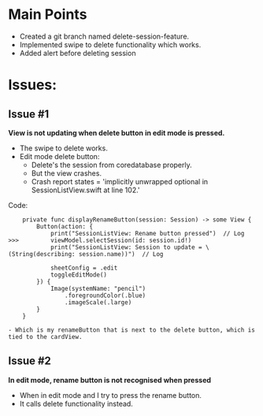 # Main Points
- Created a git branch named delete-session-feature.
- Implemented swipe to delete functionality which works.
- Added alert before deleting session

# Issues:

## Issue #1
**View is not updating when delete button in edit mode is pressed.**
- The swipe to delete works.
- Edit mode delete button:
    - Delete's the session from coredatabase properly.
    - But the view crashes.
    - Crash report states = 'implicitly unwrapped optional in SessionListView.swift at line 102.'

Code:
```
    private func displayRenameButton(session: Session) -> some View {
        Button(action: {
            print("SessionListView: Rename button pressed")  // Log
>>>         viewModel.selectSession(id: session.id!)  
            print("SessionListView: Session to update = \(String(describing: session.name))")  // Log
            
            sheetConfig = .edit
            toggleEditMode()
        }) {
            Image(systemName: "pencil")
                .foregroundColor(.blue)
                .imageScale(.large)
        }
    }
```
    - Which is my renameButton that is next to the delete button, which is tied to the cardView.
    
## Issue #2
**In edit mode, rename button is not recognised when pressed**
- When in edit mode and I try to press the rename button.
- It calls delete functionality instead.

